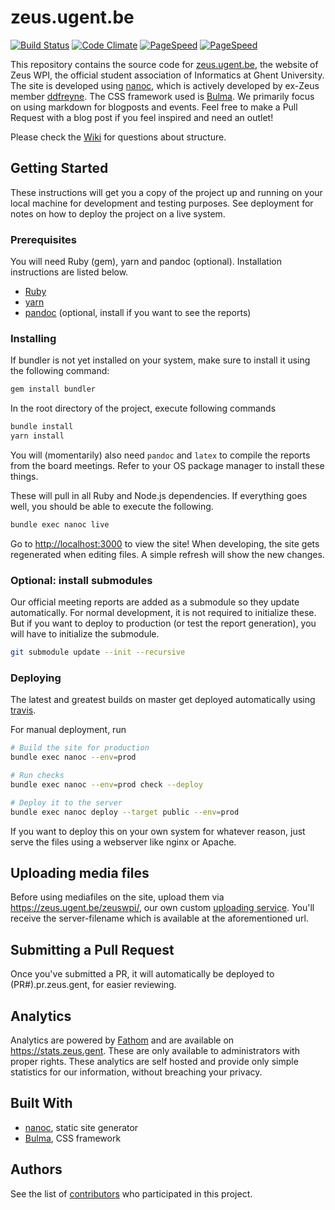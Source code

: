 # zeus.ugent.be
[![Build Status](https://travis-ci.org/ZeusWPI/zeus.ugent.be.svg?branch=master)](https://travis-ci.org/ZeusWPI/zeus.ugent.be)
[![Code Climate](https://codeclimate.com/github/ZeusWPI/zeus.ugent.be.png)](https://codeclimate.com/github/ZeusWPI/zeus.ugent.be)
[![PageSpeed](https://pagespeed-badges.herokuapp.com/?url=zeus.ugent.be&strat=desktop&showStratLabel=true)](https://developers.google.com/speed/pagespeed/insights/?url=https%3A%2F%2Fzeus.ugent.be&tab=desktop)
[![PageSpeed](https://pagespeed-badges.herokuapp.com/?url=zeus.ugent.be&strat=mobile&showStratLabel=true)](https://developers.google.com/speed/pagespeed/insights/?url=https%3A%2F%2Fzeus.ugent.be&tab=mobile)

This repository contains the source code for [zeus.ugent.be](https://zeus.ugent.be), the website of Zeus WPI, the official student association of Informatics at Ghent University. The site is developed using [nanoc](https://github.com/nanoc/nanoc), which is actively developed by ex-Zeus member [ddfreyne](https://github.com/ddfreyne). The CSS framework used is [Bulma](https://bulma.io/). We primarily focus on using markdown for blogposts and events. Feel free to make a Pull Request with a blog post if you feel inspired and need an outlet!

Please check the [Wiki](https://github.com/ZeusWPI/zeus.ugent.be/wiki) for questions about structure.

## Getting Started

These instructions will get you a copy of the project up and running on your local machine for development and testing purposes. See deployment for notes on how to deploy the project on a live system.

### Prerequisites

You will need Ruby (gem), yarn and pandoc (optional). Installation instructions are listed below.

* [Ruby](https://www.ruby-lang.org/en/documentation/installation/)
* [yarn](yarnpkg.com/en/docs/install)
* [pandoc](https://pandoc.org/installing.html) (optional, install if you want to see the reports)

### Installing

If bundler is not yet installed on your system, make sure to install it using the following command:

```bash
gem install bundler
```

In the root directory of the project, execute following commands

```bash
bundle install
yarn install
```

You will (momentarily) also need `pandoc` and `latex` to compile the reports from the board meetings. Refer to your OS package manager to install these things.

These will pull in all Ruby and Node.js dependencies. If everything goes well, you should be able to execute the following.

```bash
bundle exec nanoc live
```

Go to <http://localhost:3000> to view the site! When developing, the site gets regenerated when editing files. A simple refresh will show the new changes.

### Optional: install submodules

Our official meeting reports are added as a submodule so they update automatically. For normal development, it is not required to initialize these. But if you want to deploy to production (or test the report generation), you will have to initialize the submodule.

```bash
git submodule update --init --recursive
```

### Deploying

The latest and greatest builds on master get deployed automatically using [travis](https://travis-ci.org).

For manual deployment, run

```bash
# Build the site for production
bundle exec nanoc --env=prod

# Run checks
bundle exec nanoc --env=prod check --deploy

# Deploy it to the server
bundle exec nanoc deploy --target public --env=prod
```

If you want to deploy this on your own system for whatever reason, just serve the files using a webserver like nginx or Apache.

## Uploading media files

Before using mediafiles on the site, upload them via https://zeus.ugent.be/zeuswpi/, our own custom [uploading service](https://github.com/ZeusWPI/ZeusWPI). You'll receive the server-filename which is available at the aforementioned url.

## Submitting a Pull Request

Once you've submitted a PR, it will automatically be deployed to (PR#).pr.zeus.gent, for easier reviewing.

## Analytics

Analytics are powered by [Fathom](https://usefathom.com) and are available on <https://stats.zeus.gent>. These are only available to administrators with proper rights. These analytics are self hosted and provide only simple statistics for our information, without breaching your privacy.

## Built With

* [nanoc](https://github.com/nanoc/nanoc), static site generator
* [Bulma](https://bulma.io/), CSS framework

## Authors

See the list of [contributors](https://github.com/zeuswpi/zeus.ugent.be/contributors) who participated in this project.
